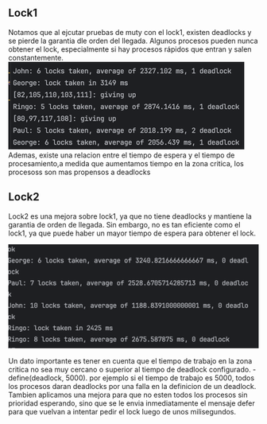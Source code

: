 ## Lock1

 Notamos que al ejcutar pruebas de muty con el lock1, existen deadlocks y se pierde la garantia dle orden del llegada.
 Algunos procesos pueden nunca obtener el lock, especialmente si hay procesos rápidos que entran y salen constantemente.
 ![img.png](img.png)
Ademas, existe una relacion entre el tiempo de espera y el tiempo de procesamiento,a medida que aumentamos tiempo en la zona critica, los procesoss son mas propensos a deadlocks
## Lock2

Lock2 es una mejora sobre lock1, ya que no tiene deadlocks y mantiene la garantia de orden de llegada.
Sin embargo, no es tan eficiente como el lock1, ya que puede haber un mayor tiempo de espera para obtener el lock.

![img_1.png](img_1.png)

Un dato importante es tener en cuenta que el tiempo de trabajo en la zona critica no sea muy cercano o superior al tiempo de deadlock configurado.
-define(deadlock, 5000). por ejemplo si el tiempo de trabajo es 5000, todos los procesos daran deadlocks por una falla en la definicion de un deadlock.
Tambien aplicamos una mejora para que no esten todos los procesos sin prioridad esperando, sino que se le envia inmediatamente el mensaje defer para que vuelvan a intentar pedir el lock luego de unos milisegundos.
